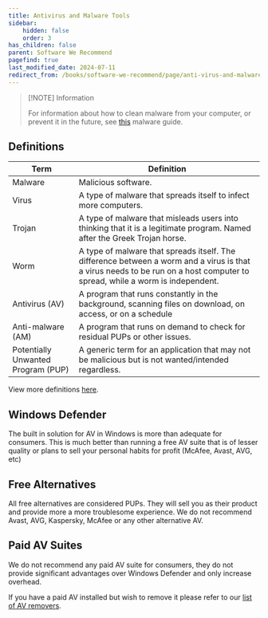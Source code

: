 ```yaml
---
title: Antivirus and Malware Tools
sidebar:
    hidden: false
    order: 3
has_children: false
parent: Software We Recommend
pagefind: true
last_modified_date: 2024-07-11
redirect_from: /books/software-we-recommend/page/anti-virus-and-malware-tools
---
```




> [!NOTE] Information
> 
> For information about how to clean malware from your computer, or prevent it in the future, see [this](https://rtech.support/books/safety-and-security/page/malware-guide) malware guide.

## Definitions

| Term | Definition |
| ---- | ---------- |
| Malware | Malicious software. |
| Virus | A type of malware that spreads itself to infect more computers. |
| Trojan | A type of malware that misleads users into thinking that it is a legitimate program. Named after the Greek Trojan horse. |
| Worm | A type of malware that spreads itself. The difference between a worm and a virus is that a virus needs to be run on a host computer to spread, while a worm is independent. |
| Antivirus (AV) | A program that runs constantly in the background, scanning files on download, on access, or on a schedule |
| Anti-malware (AM) | A program that runs on demand to check for residual PUPs or other issues. |
| Potentially Unwanted Program (PUP) | A generic term for an application that may not be malicious but is not wanted/intended regardless. |

View more definitions [here](/learning/terms).

## Windows Defender

The built in solution for AV in Windows is more than adequate for consumers. This is much better than running a free AV suite that is of lesser quality or plans to sell your personal habits for profit (McAfee, Avast, AVG, etc)

## Free Alternatives

All free alternatives are considered PUPs. They will sell you as their product and provide more a more troublesome experience. We do not recommend Avast, AVG, Kaspersky, McAfee or any other alternative AV.

## Paid AV Suites

We do not recommend any paid AV suite for consumers, they do not provide significant advantages over Windows Defender and only increase overhead.

If you have a paid AV installed but wish to remove it please refer to our [list of AV removers](/factoids/av-remover).